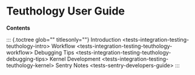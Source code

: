 # Teuthology User Guide

**Contents**

::: {.toctree glob="" titlesonly=""}
Introduction \<tests-integration-testing-teuthology-intro\> Workflow
\<tests-integration-testing-teuthology-workflow\> Debugging Tips
\<tests-integration-testing-teuthology-debugging-tips\> Kernel
Development \<tests-integration-testing-teuthology-kernel\> Sentry Notes
\<tests-sentry-developers-guide\>
:::
